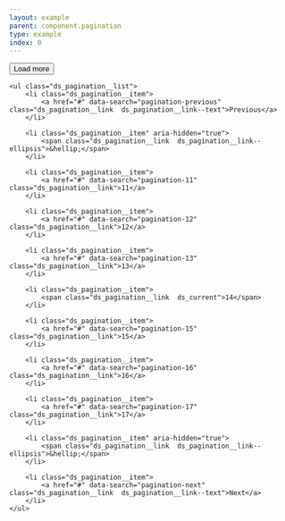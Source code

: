 ```yaml
---
layout: example
parent: component.pagination
type: example
index: 0
---
```


<nav class="ds_pagination" aria-label="Pages">
    <div class="ds_pagination__load-more">
        <button class="ds_button">Load more</button>
    </div>

    <ul class="ds_pagination__list">
        <li class="ds_pagination__item">
            <a href="#" data-search="pagination-previous" class="ds_pagination__link  ds_pagination__link--text">Previous</a>
        </li>

        <li class="ds_pagination__item" aria-hidden="true">
            <span class="ds_pagination__link  ds_pagination__link--ellipsis">&hellip;</span>
        </li>

        <li class="ds_pagination__item">
            <a href="#" data-search="pagination-11" class="ds_pagination__link">11</a>
        </li>

        <li class="ds_pagination__item">
            <a href="#" data-search="pagination-12" class="ds_pagination__link">12</a>
        </li>

        <li class="ds_pagination__item">
            <a href="#" data-search="pagination-13" class="ds_pagination__link">13</a>
        </li>

        <li class="ds_pagination__item">
            <span class="ds_pagination__link  ds_current">14</span>
        </li>

        <li class="ds_pagination__item">
            <a href="#" data-search="pagination-15" class="ds_pagination__link">15</a>
        </li>

        <li class="ds_pagination__item">
            <a href="#" data-search="pagination-16" class="ds_pagination__link">16</a>
        </li>

        <li class="ds_pagination__item">
            <a href="#" data-search="pagination-17" class="ds_pagination__link">17</a>
        </li>

        <li class="ds_pagination__item" aria-hidden="true">
            <span class="ds_pagination__link  ds_pagination__link--ellipsis">&hellip;</span>
        </li>

        <li class="ds_pagination__item">
            <a href="#" data-search="pagination-next" class="ds_pagination__link  ds_pagination__link--text">Next</a>
        </li>
    </ul>
</nav>
